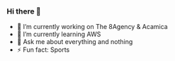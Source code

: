 ### Hi there 👋

- 🔭 I’m currently working on The 8Agency & Acamica
- 🌱 I’m currently learning AWS
- 💬 Ask me about everything and nothing
- ⚡ Fun fact: Sports
